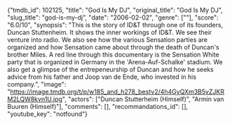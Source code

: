 {"tmdb_id": 102125, "title": "God Is My DJ", "original_title": "God Is My DJ", "slug_title": "god-is-my-dj", "date": "2006-02-02", "genre": [""], "score": "6.0/10", "synopsis": "This is the story of ID&amp;T through one of its founders, Duncan Stuttenheim. It shows the inner workings of ID&amp;T. We see their venture into radio. We also see how the various Sensation parties are organized and how Sensation came about through the death of Duncan's brother Miles. A red line through this documentary is the Sensation White party that is organized in Germany in the 'Arena-Auf-Schalke' stadium. We also get a glimpse of the entrepeneurship of Duncan and how he seeks advice from his father and Joop van de Ende, who invested in his company.", "image": "https://image.tmdb.org/t/p/w185_and_h278_bestv2/4h4GyQXm3B5vZJKRM2LQW8kvn1U.jpg", "actors": ["Duncan Stutterheim (Himself)", "Armin van Buuren (Himself)"], "comments": [], "recommandations_id": [], "youtube_key": "notfound"}